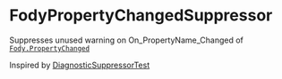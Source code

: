 # FodyPropertyChangedSuppressor

Suppresses unused warning on On_PropertyName_Changed of [`Fody.PropertyChanged`](https://github.com/Fody/PropertyChanged/issues/377)

Inspired by [
DiagnosticSuppressorTest](https://github.com/PathogenPlayground/DiagnosticSuppressorTest)
